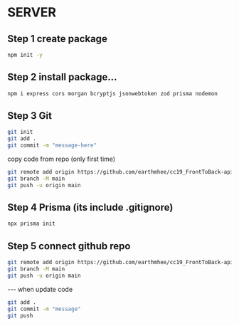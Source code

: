# SERVER

## Step 1 create package
```bash
npm init -y
```
## Step 2 install package...
```bash
npm i express cors morgan bcryptjs jsonwebtoken zod prisma nodemon
```
## Step 3 Git
```bash
git init
git add .
git commit -m "message-here"
```

copy code from repo (only first time)
```bash
git remote add origin https://github.com/earthmhee/cc19_FrontToBack-api.git
git branch -M main
git push -u origin main
```
## Step 4 Prisma (its include .gitignore)
```bash
npx prisma init
```

## Step 5 connect github repo
```bash
git remote add origin https://github.com/earthmhee/cc19_FrontToBack-api.git
git branch -M main
git push -u origin main
```
--- when update code
```bash
git add .
git commit -m "message"
git push
```

```
```
